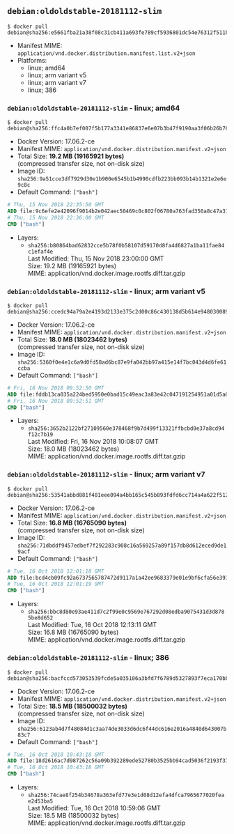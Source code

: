 ## `debian:oldoldstable-20181112-slim`

```console
$ docker pull debian@sha256:e5661fba21a38f08c31cb411a693fe789cf5936801dc54e76312f511b14f2f6b
```

-	Manifest MIME: `application/vnd.docker.distribution.manifest.list.v2+json`
-	Platforms:
	-	linux; amd64
	-	linux; arm variant v5
	-	linux; arm variant v7
	-	linux; 386

### `debian:oldoldstable-20181112-slim` - linux; amd64

```console
$ docker pull debian@sha256:ffc4a0b7ef007f5b177a3341e86837e6e07b3b47f9190aa3f06b26b7689ef44f
```

-	Docker Version: 17.06.2-ce
-	Manifest MIME: `application/vnd.docker.distribution.manifest.v2+json`
-	Total Size: **19.2 MB (19165921 bytes)**  
	(compressed transfer size, not on-disk size)
-	Image ID: `sha256:9a51cce3df7929d30e1b900e6545b1b4990cdfb223bb093b14b1321e2e6e9c8c`
-	Default Command: `["bash"]`

```dockerfile
# Thu, 15 Nov 2018 22:35:50 GMT
ADD file:9c6efe2e42096f9014b2e042aec50469c0c802f06780a763fad350a8c47a3149 in / 
# Thu, 15 Nov 2018 22:36:00 GMT
CMD ["bash"]
```

-	Layers:
	-	`sha256:b80864bad62832cce5b78f0b58107d59170d8fa4d6827a1ba11fae84c1efaf4e`  
		Last Modified: Thu, 15 Nov 2018 23:00:00 GMT  
		Size: 19.2 MB (19165921 bytes)  
		MIME: application/vnd.docker.image.rootfs.diff.tar.gzip

### `debian:oldoldstable-20181112-slim` - linux; arm variant v5

```console
$ docker pull debian@sha256:ccedc94a79a2e4193d2133e375c2d00c86c430138d5b614e94803008950c13c7
```

-	Docker Version: 17.06.2-ce
-	Manifest MIME: `application/vnd.docker.distribution.manifest.v2+json`
-	Total Size: **18.0 MB (18023462 bytes)**  
	(compressed transfer size, not on-disk size)
-	Image ID: `sha256:5360f0e4e1c6a9d0fd58ad6bc87e9fa042bb97a415e14f7bc043d4d6fe61ccba`
-	Default Command: `["bash"]`

```dockerfile
# Fri, 16 Nov 2018 09:52:50 GMT
ADD file:fddb13ca035a224bed5950e0bad15c49eac3a83e42c047191254951a01d5a072 in / 
# Fri, 16 Nov 2018 09:52:51 GMT
CMD ["bash"]
```

-	Layers:
	-	`sha256:3652b2122bf27109560e378468f9b7d499f13321ffbcbd0e37a8cd94f12c7b19`  
		Last Modified: Fri, 16 Nov 2018 10:08:07 GMT  
		Size: 18.0 MB (18023462 bytes)  
		MIME: application/vnd.docker.image.rootfs.diff.tar.gzip

### `debian:oldoldstable-20181112-slim` - linux; arm variant v7

```console
$ docker pull debian@sha256:53541abbd881f481eee094a4bb165c545b893fdfd6cc714a4a622f5126b805eb
```

-	Docker Version: 17.06.2-ce
-	Manifest MIME: `application/vnd.docker.distribution.manifest.v2+json`
-	Total Size: **16.8 MB (16765090 bytes)**  
	(compressed transfer size, not on-disk size)
-	Image ID: `sha256:71dbddf9457edbef7f292283c908c16a569257a89f157db8d612eced9de19acf`
-	Default Command: `["bash"]`

```dockerfile
# Tue, 16 Oct 2018 12:01:18 GMT
ADD file:bcd4cb09fc92a6737565787472d9117a1a42ee9683379e01e9bf6cfa56e3918d in / 
# Tue, 16 Oct 2018 12:01:19 GMT
CMD ["bash"]
```

-	Layers:
	-	`sha256:bbc8d80e93ae411d7c2f99e0c9569e767292d08edba9075431d3d8785be8d652`  
		Last Modified: Tue, 16 Oct 2018 12:13:11 GMT  
		Size: 16.8 MB (16765090 bytes)  
		MIME: application/vnd.docker.image.rootfs.diff.tar.gzip

### `debian:oldoldstable-20181112-slim` - linux; 386

```console
$ docker pull debian@sha256:bacfccd573053539fcde5a035106a3bfd7f6789d5327893f7eca170bbcd2dea6
```

-	Docker Version: 17.06.2-ce
-	Manifest MIME: `application/vnd.docker.distribution.manifest.v2+json`
-	Total Size: **18.5 MB (18500032 bytes)**  
	(compressed transfer size, not on-disk size)
-	Image ID: `sha256:6123ab4d7f48084d1c3aa74de3033d6dc6f44dc616e2016a4840d643007b83c7`
-	Default Command: `["bash"]`

```dockerfile
# Tue, 16 Oct 2018 10:43:18 GMT
ADD file:18d2616ac7d987262c56a09b392289ede52780b3525bb94cad5036f2193f37c6 in / 
# Tue, 16 Oct 2018 10:43:18 GMT
CMD ["bash"]
```

-	Layers:
	-	`sha256:74cae8f254b34678a363efd77e3e1d08d12efa4dfca7965677020feae2d53ba5`  
		Last Modified: Tue, 16 Oct 2018 10:59:06 GMT  
		Size: 18.5 MB (18500032 bytes)  
		MIME: application/vnd.docker.image.rootfs.diff.tar.gzip
